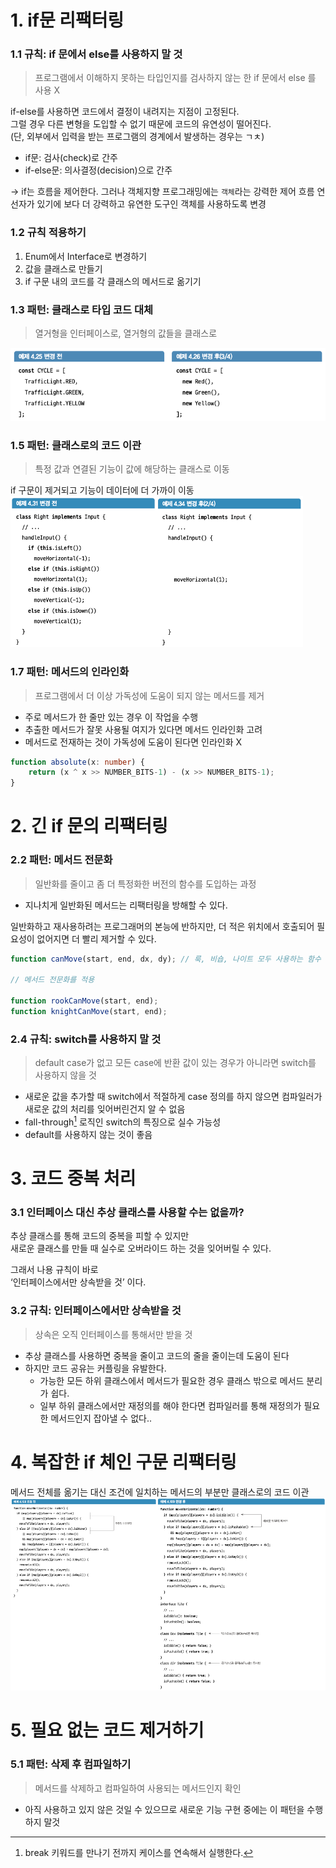 # 1. if문 리팩터링

### 1.1 규칙: if 문에서 else를 사용하지 말 것
> 프로그램에서 이해하지 못하는 타입인지를 검사하지 않는 한 if 문에서 else 를 사용 X

if-else를 사용하면 코드에서 결정이 내려지는 지점이 고정된다.  
그럴 경우 다른 변형을 도입할 수 없기 때문에 코드의 유연성이 떨어진다.  
(단, 외부에서 입력을 받는 프로그램의 경계에서 발생하는 경우는 ㄱㅊ)

- if문: 검사(check)로 간주
- if-else문: 의사결정(decision)으로 간주

→ if는 흐름을 제어한다. 그러나 객체지향 프로그래밍에는 `객체`라는 강력한 제어 흐름 연선자가 있기에 보다 더 강력하고 유연한 도구인 객체를 사용하도록 변경

### 1.2 규칙 적용하기

1. Enum에서 Interface로 변경하기
2. 값을 클래스로 만들기
3. if 구문 내의 코드를 각 클래스의 메서드로 옮기기

### 1.3 패턴: 클래스로 타입 코드 대체
> 열거형을 인터페이스로, 열거형의 값들을 클래스로

![20240707014039](../img/20240707014039.png)
### 1.5 패턴: 클래스로의 코드 이관
> 특정 값과 연결된 기능이 값에 해당하는 클래스로 이동

if 구문이 제거되고 기능이 데이터에 더 가까이 이동  
![20240707014416](../img/20240707014416.png)

### 1.7 패턴: 메서드의 인라인화
> 프로그램에서 더 이상 가독성에 도움이 되지 않는 메서드를 제거

- 주로 메서드가 한 줄만 있는 경우 이 작업을 수행
- 추출한 메서드가 잘못 사용될 여지가 있다면 메서드 인라인화 고려
- 메서드로 전재하는 것이 가독성에 도움이 된다면 인라인화 X
```typescript
function absolute(x: number) {
	return (x ^ x >> NUMBER_BITS-1) - (x >> NUMBER_BITS-1);
}
```

# 2. 긴 if 문의 리팩터링

### 2.2 패턴: 메서드 전문화
> 일반화를 줄이고 좀 더 특정화한 버전의 함수를 도입하는 과정

- 지나치게 일반화된 메서드는 리팩터링을 방해할 수 있다.

일반화하고 재사용하려는 프로그래머의 본능에 반하지만, 더 적은 위치에서 호출되어 필요성이 없어지면 더 빨리 제거할 수 있다.

```javascript
function canMove(start, end, dx, dy); // 룩, 비숍, 나이트 모두 사용하는 함수

// 메서드 전문화를 적용

function rookCanMove(start, end);
function knightCanMove(start, end);
```

### 2.4 규칙: switch를 사용하지 말 것
> default case가 없고 모든 case에 반환 값이 있는 경우가 아니라면 switch를 사용하지 않을 것

- 새로운 값을 추가할 때 switch에서 적절하게 case 정의를 하지 않으면 컴파일러가 새로운 값의 처리를 잊어버린건지 알 수 없음
- fall-through[^1] 로직인 switch의 특징으로 실수 가능성
- default를 사용하지 않는 것이 좋음


# 3. 코드 중복 처리

### 3.1 인터페이스 대신 추상 클래스를 사용할 수는 없을까?

추상 클래스를 통해 코드의 중복을 피할 수 있지만  
새로운 클래스를 만들 때 실수로 오버라이드 하는 것을 잊어버릴 수 있다.

그래서 나용 규칙이 바로  
‘인터페이스에서만 상속받을 것’ 이다.

### 3.2 규칙: 인터페이스에서만 상속받을 것
> 상속은 오직 인터페이스를 통해서만 받을 것

- 추상 클래스를 사용하면 중복을 줄이고 코드의 줄을 줄이는데 도움이 된다
- 하지만 코드 공유는 커플링을 유발한다.
	- 가능한 모든 하위 클래스에서 메서드가 필요한 경우 클래스 밖으로 메서드 분리가 쉽다.
	- 일부 하위 클래스에서만 재정의를 해야 한다면 컴파일러를 통해 재정의가 필요한 메서드인지 잡아낼 수 없다..

# 4. 복잡한 if 체인 구문 리팩터링

메서드 전체를 옮기는 대신 조건에 일치하는 메서드의 부분만 클래스로의 코드 이관  
![20240707024008](../img/20240707024008.png)

# 5. 필요 없는 코드 제거하기

### 5.1 패턴: 삭제 후 컴파일하기
> 메서드를 삭제하고 컴파일하여 사용되는 메서드인지 확인

- 아직 사용하고 있지 않은 것일 수 있으므로 새로운 기능 구현 중에는 이 패턴을 수행하지 말것


[^1]: break 키워드를 만나기 전까지 케이스를 연속해서 실행한다.
